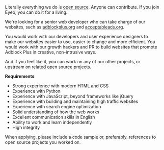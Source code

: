 <? include jobs/header ?>

Literally everything we do is [open source](https://hg.adblockplus.org). Anyone can contribute. If you join Eyeo, you can do it for a living.

We're looking for a senior web developer who can take charge of our websites, such as [adblockplus.org](https://adblockplus.org) and [acceptableads.org](https://acceptableads.org).

You would work with our developers and user experience designers to make our websites easier to use, easier to change and more efficient. You would work with our growth hackers and PR to build websites that promote Adblock Plus in creative, non-intrusive ways.

And if you feel like it, you can work on any of our other projects, or upstream on related open source projects.

**Requirements**

- Strong experience with modern HTML and CSS
- Experience with Python
- Experience with JavaScript, beyond frameworks like jQuery
- Experience with building and maintaining high traffic websites
- Experience with search engine optimization
- Solid understanding of how the web works
- Excellent communication skills in English
- Ability to work and learn independently
- High integrity

When applying, please include a code sample or, preferably, references to open source projects you worked on.

<? include jobs/footer ?>
